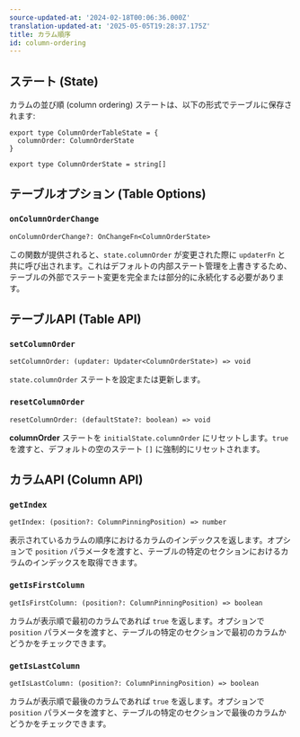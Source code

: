 ```yaml
---
source-updated-at: '2024-02-18T00:06:36.000Z'
translation-updated-at: '2025-05-05T19:28:37.175Z'
title: カラム順序
id: column-ordering
---
```

## ステート (State)

カラムの並び順 (column ordering) ステートは、以下の形式でテーブルに保存されます:

```tsx
export type ColumnOrderTableState = {
  columnOrder: ColumnOrderState
}

export type ColumnOrderState = string[]
```

## テーブルオプション (Table Options)

### `onColumnOrderChange`

```tsx
onColumnOrderChange?: OnChangeFn<ColumnOrderState>
```

この関数が提供されると、`state.columnOrder` が変更された際に `updaterFn` と共に呼び出されます。これはデフォルトの内部ステート管理を上書きするため、テーブルの外部でステート変更を完全または部分的に永続化する必要があります。

## テーブルAPI (Table API)

### `setColumnOrder`

```tsx
setColumnOrder: (updater: Updater<ColumnOrderState>) => void
```

`state.columnOrder` ステートを設定または更新します。

### `resetColumnOrder`

```tsx
resetColumnOrder: (defaultState?: boolean) => void
```

**columnOrder** ステートを `initialState.columnOrder` にリセットします。`true` を渡すと、デフォルトの空のステート `[]` に強制的にリセットされます。

## カラムAPI (Column API)

### `getIndex`

```tsx
getIndex: (position?: ColumnPinningPosition) => number
```

表示されているカラムの順序におけるカラムのインデックスを返します。オプションで `position` パラメータを渡すと、テーブルの特定のセクションにおけるカラムのインデックスを取得できます。

### `getIsFirstColumn`

```tsx
getIsFirstColumn: (position?: ColumnPinningPosition) => boolean
```

カラムが表示順で最初のカラムであれば `true` を返します。オプションで `position` パラメータを渡すと、テーブルの特定のセクションで最初のカラムかどうかをチェックできます。

### `getIsLastColumn`

```tsx
getIsLastColumn: (position?: ColumnPinningPosition) => boolean
```

カラムが表示順で最後のカラムであれば `true` を返します。オプションで `position` パラメータを渡すと、テーブルの特定のセクションで最後のカラムかどうかをチェックできます。
